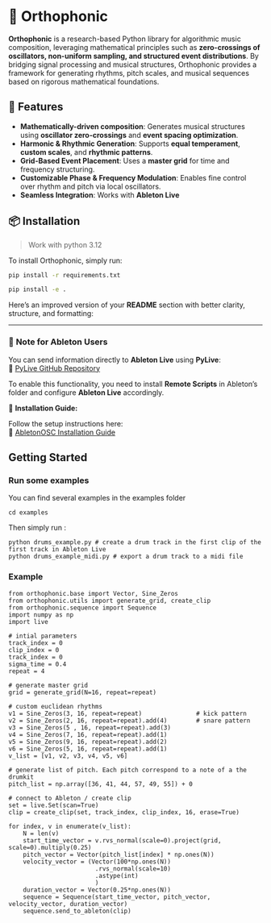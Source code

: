 # 🎵 Orthophonic

**Orthophonic** is a research-based Python library for algorithmic music composition, leveraging mathematical principles such as **zero-crossings of oscillators, non-uniform sampling, and structured event distributions**. By bridging signal processing and musical structures, Orthophonic provides a framework for generating rhythms, pitch scales, and musical sequences based on rigorous mathematical foundations.

## 🚀 Features

- **Mathematically-driven composition**: Generates musical structures using **oscillator zero-crossings** and **event spacing optimization**.
- **Harmonic & Rhythmic Generation**: Supports **equal temperament**, **custom scales**, and **rhythmic patterns**.
- **Grid-Based Event Placement**: Uses a **master grid** for time and frequency structuring.
- **Customizable Phase & Frequency Modulation**: Enables fine control over rhythm and pitch via local oscillators.
- **Seamless Integration**: Works with **Ableton Live**

## 📦 Installation

> Work with python 3.12

To install Orthophonic, simply run:


```bash
pip install -r requirements.txt
```

```bash
pip install -e .
```

Here’s an improved version of your **README** section with better clarity, structure, and formatting:

---

### 🎵 **Note for Ableton Users**  

You can send information directly to **Ableton Live** using **PyLive**:  
🔗 [PyLive GitHub Repository](https://github.com/ideoforms/pylive)  

To enable this functionality, you need to install **Remote Scripts** in Ableton’s folder and configure **Ableton Live** accordingly.  

📌 **Installation Guide:**  

Follow the setup instructions here:  
🔗 [AbletonOSC Installation Guide](https://github.com/ideoforms/AbletonOSC?tab=readme-ov-file#installation)  

## Getting Started

### Run some examples

You can find several examples in the examples folder

```
cd examples
```

Then simply run :

```
python drums_example.py # create a drum track in the first clip of the first track in Ableton Live
python drums_example_midi.py # export a drum track to a midi file
```


### Example


```
from orthophonic.base import Vector, Sine_Zeros
from orthophonic.utils import generate_grid, create_clip
from orthophonic.sequence import Sequence
import numpy as np
import live

# intial parameters
track_index = 0
clip_index = 0
track_index = 0
sigma_time = 0.4
repeat = 4

# generate master grid
grid = generate_grid(N=16, repeat=repeat)

# custom euclidean rhythms
v1 = Sine_Zeros(3, 16, repeat=repeat)               # kick pattern
v2 = Sine_Zeros(2, 16, repeat=repeat).add(4)        # snare pattern
v3 = Sine_Zeros(5 , 16, repeat=repeat).add(3)
v4 = Sine_Zeros(7, 16, repeat=repeat).add(1)
v5 = Sine_Zeros(9, 16, repeat=repeat).add(2)
v6 = Sine_Zeros(5, 16, repeat=repeat).add(1)
v_list = [v1, v2, v3, v4, v5, v6]

# generate list of pitch. Each pitch correspond to a note of a the drumkit
pitch_list = np.array([36, 41, 44, 57, 49, 55]) + 0

# connect to Ableton / create clip
set = live.Set(scan=True)
clip = create_clip(set, track_index, clip_index, 16, erase=True)

for index, v in enumerate(v_list):
    N = len(v)
    start_time_vector = v.rvs_normal(scale=0).project(grid, scale=0).multiply(0.25)
    pitch_vector = Vector(pitch_list[index] * np.ones(N))
    velocity_vector = (Vector(100*np.ones(N))
                        .rvs_normal(scale=10)
                        .astype(int)
                        )
    duration_vector = Vector(0.25*np.ones(N))
    sequence = Sequence(start_time_vector, pitch_vector, velocity_vector, duration_vector)
    sequence.send_to_ableton(clip)

```
